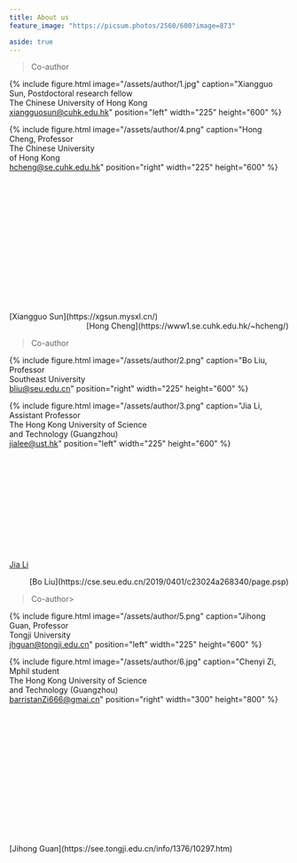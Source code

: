 ```yaml
---
title: About us
feature_image: "https://picsum.photos/2560/600?image=873"

aside: true
---
```






> Co-author
> <br>

{% include figure.html image="/assets/author/1.jpg" caption="Xiangguo Sun, Postdoctoral research fellow<br>
The Chinese University of Hong Kong<br>
xiangguosun@cuhk.edu.hk" position="left" width="225" height="600" %}

{% include figure.html image="/assets/author/4.png" caption="Hong Cheng, Professor<br>The Chinese University<br>
of Hong Kong<br>hcheng@se.cuhk.edu.hk" position="right" width="225" height="600" %}

<br>
<br>
<br>
<br>
<br>
<br>
<br>
<br>
<br>
<br>
<br>
<br>
<br>
<br>
[Xiangguo Sun](https://xgsun.mysxl.cn/)
<div style="text-align: right;">[Hong Cheng](https://www1.se.cuhk.edu.hk/~hcheng/)</div>

> Co-author
> <br>

{% include figure.html image="/assets/author/2.png" caption="Bo Liu, Professor<br>
Southeast University<br>bliu@seu.edu.cn" position="right" width="225" height="600" %}

{% include figure.html image="/assets/author/3.png" caption="Jia Li, Assistant Professor<br> 
The Hong Kong University of Science<br>
and Technology (Guangzhou)<br>jialee@ust.hk" position="left" width="225" height="600" %}
<br>
<br>
<br>
<br>
<br>
<br>
<br>
<br>
<br>
<br>
<br>
<br>

[Jia Li](https://sites.google.com/view/lijia)
<div style="text-align: right;">[Bo Liu](https://cse.seu.edu.cn/2019/0401/c23024a268340/page.psp)</div>

> Co-author>
> <br>

{% include figure.html image="/assets/author/5.png" caption="Jihong Guan, Professor<br>
Tongji University <br>
jhguan@tongji.edu.cn" position="left" width="225" height="600" %}

{% include figure.html image="/assets/author/6.jpg" caption="Chenyi Zi, Mphil student<br>The Hong Kong University of Science<br>
and Technology (Guangzhou)<br>barristanZi666@gmai.cn" position="right" width="300" height="800" %}

<br>
<br>
<br>
<br>
<br>
<br>
<br>
<br>
<br>
<br>
<br>
<br>
<br>
<br>
[Jihong Guan](https://see.tongji.edu.cn/info/1376/10297.htm)



